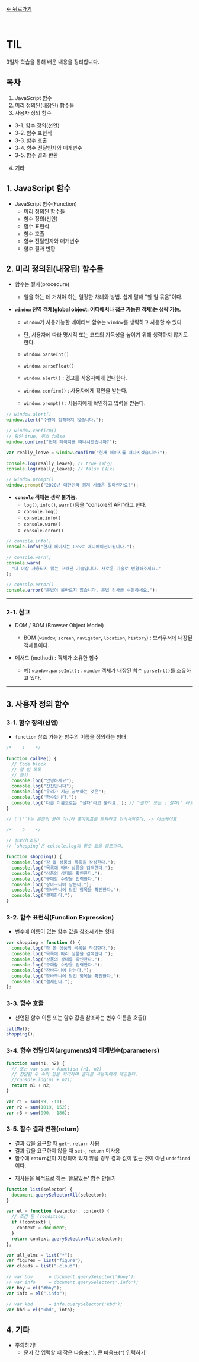 [← 뒤로가기](./README.md)

<br>

# TIL

3일차 학습을 통해 배운 내용을 정리합니다.

## 목차

1. JavaScript 함수
2. 미리 정의된(내장된) 함수들
3. 사용자 정의 함수

- 3-1. 함수 정의(선언)
- 3-2. 함수 표현식
- 3-3. 함수 호출
- 3-4. 함수 전달인자와 매개변수
- 3-5. 함수 결과 반환

4. 기타

## 1. JavaScript 함수

- JavaScript 함수(Function)
  - 미리 정의된 함수들
  - 함수 정의(선언)
  - 함수 표현식
  - 함수 호출
  - 함수 전달인자와 매개변수
  - 함수 결과 반환

## 2. 미리 정의된(내장된) 함수들

- 함수는 절차(procedure)

  - 일을 하는 데 거쳐야 하는 일정한 차례와 방법. 쉽게 말해 "할 일 묶음"이다.

- **`window` 전역 객체(global object: 어디에서나 접근 가능한 객체)는 생략 가능.**

  - `window`가 사용가능한 네이티브 함수는 `window`를 생략하고 사용할 수 있다
  - 단, 사용자에 따라 명시적 또는 코드의 가독성을 높이기 위해 생략하지 않기도 한다.

  - `window.parseInt()`
  - `window.parseFloat()`
  - `window.alert()` : 경고를 사용자에게 안내한다.
  - `window.confirm()` : 사용자에게 확인을 받는다.
  - `window.prompt()` : 사용자에게 확인하고 입력을 받는다.

```js
// window.alert()
window.alert("수량이 정확하지 않습니다.");

// window.confirm()
// 확인 true, 취소 false
window.confirm("현재 페이지를 떠나시겠습니까?");

var really_leave = window.confirm("현재 페이지를 떠나시겠습니까?");

console.log(really_leave); // true (확인)
console.log(really_leave); // false (취소)

// window.prompt()
window.prompt("2020년 대한민국 최저 시급은 얼마인가요?");
```

- **`console` 객체는 생략 불가능.**
  - `log()`, `info()`, `warn()`등을 "console의 API"라고 한다.
  - `console.log()`
  - `console.info()`
  - `console.warn()`
  - `console.error()`

```js
// console.info()
console.info("현재 페이지는 CSS로 애니메이션이됩니다.");

// console.warn()
console.warn(
  "더 이상 사용되지 않는 오래된 기술입니다. 새로운 기술로 변경해주세요."
);

// console.error()
console.error("문법이 올바르지 않습니다. 문법 검사를 수행하세요.");
```

---

### 2-1. 참고

- DOM / BOM (Browser Object Model)

  - BOM (`window`, `screen`, `navigator`, `location`, `history`) : 브라우저에 내장된 객체들이다.

- 메서드 (method) : 객체가 소유한 함수
  - 예) `window.parseInt();` : `window` 객체가 내장된 함수 `parseInt()`를 소유하고 있다.

---

## 3. 사용자 정의 함수

### 3-1. 함수 정의(선언)

- `function` 참조 가능한 함수의 이름을 정의하는 형태

```js
/*    1    */

function callMe() {
  // Code block
  // 할 일 목록
  // 절차
  console.log("안녕하세요");
  console.log("잔잔입니다");
  console.log("우리가 지금 공부하는 것은");
  console.log("함수입니다.");
  console.log('다른 이름으로는 "절차"라고 불려요.'); // "절차" 또는 \'절차\' 라고 쓴다.
}

// (`\'`)는 문장의 끝이 아니라 홑따옴표를 문자라고 인식시켜준다. -> 이스케이프

/*    2    */

// 장보기(쇼핑)
// `shopping`은 colsole.log의 함숫 값을 참조한다.

function shopping() {
  console.log("장 볼 상품의 목록을 작성한다.");
  console.log("목록에 따라 상품을 검색한다.");
  console.log("상품의 상태를 확인한다.");
  console.log("구매할 수량을 입력한다.");
  console.log("장바구니에 담는다.");
  console.log("장바구니에 담긴 항목을 확인한다.");
  console.log("결재한다.");
}
```

### 3-2. 함수 표현식(Function Expression)

- 변수에 이름이 없는 함수 값을 참조시키는 형태

```js
var shopping = function () {
  console.log("장 볼 상품의 목록을 작성한다.");
  console.log("목록에 따라 상품을 검색한다.");
  console.log("상품의 상태를 확인한다.");
  console.log("구매할 수량을 입력한다.");
  console.log("장바구니에 담는다.");
  console.log("장바구니에 담긴 항목을 확인한다.");
  console.log("결재한다.");
};
```

### 3-3. 함수 호출

- 선언된 함수 이름 또는 함수 값을 참조하는 변수 이름을 호출()

```js
callMe();
shopping();
```

### 3-4. 함수 전달인자(arguments)와 매개변수(parameters)

```js
function sum(n1, n2) {
  // 또는 var sum = function (n1, n2)
  // 전달된 두 수의 합을 처리하여 결과를 사용자에게 제공한다.
  //console.log(n1 + n2);
  return n1 + n2;
}

var r1 = sum(99, -11);
var r2 = sum(1019, 152);
var r3 = sum(990, -186);
```

### 3-5. 함수 결과 반환(return)

- 결과 값을 요구할 때 `get~`, `return` 사용
- 결과 값을 요구하지 않을 때 `set~`, `return` 미사용
- 함수에 `return`값이 지정되어 있지 않을 경우 결과 값이 없는 것이 아닌 `undefined`이다.

* 재사용을 목적으로 하는 '쓸모있는' 함수 만들기

```js
function list(selector) {
  document.querySelectorAll(selector);
}

var el = function (selector, context) {
  // 조건 문 (condition)
  if (!context) {
    context = document;
  }
  return context.querySelectorAll(selector);
};

var all_elms = list("*");
var figures = list("figure");
var clouds = list(".cloud");

// var boy      = document.querySelector('#boy');
// var info     = document.querySelector('.info');
var boy = el("#boy");
var info = el(".info");

// var kbd      = info.querySelector('kbd');
var kbd = el("kbd", into);
```

## 4. 기타

- 주의하기!
  - 문자 값 입력할 때 작은 따옴표(`'`), 큰 따옴표(`"`) 입력하기!
